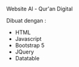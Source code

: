 Website Al - Qur'an Digital

Dibuat dengan :

<ul>

<li>HTML</li>
<li>Javascript</li>
<li>Bootstrap 5</li>
<li>JQuery</li>
<li>Datatable</li>

</ul>